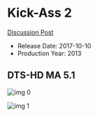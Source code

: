 # Kick-Ass 2

[Discussion Post](https://www.avsforum.com/threads/bass-eq-for-filtered-movies.2995212/post-58649256)

* Release Date: 2017-10-10
* Production Year: 2013

## DTS-HD MA 5.1

![img 0](https://i.imgur.com/vSgF5dV.jpg)

![img 1](https://i.imgur.com/uPxfzFa.png)

